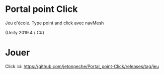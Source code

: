 # Portal point Click

Jeu d'école.
Type point and click avec navMesh

(Unity 2019.4 / C#)

# Jouer

Click ici:
https://github.com/jetonpeche/Portal_point-Click/releases/tag/jeu
